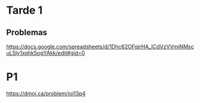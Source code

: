 # Tarde 1
## Problemas

https://docs.google.com/spreadsheets/d/1Dhc62OFqjrHA_ICdVzVVmiNMscuL5Iy1xqhk5ogYAkk/edit#gid=0

# P1
https://dmoj.ca/problem/ioi13p4

